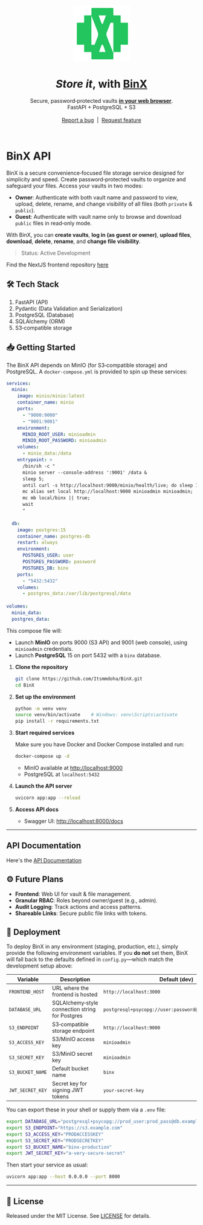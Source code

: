 <div align="center">
  <a href="https://github.com/Itsmmdoha/BinX">
    <img src="https://raw.githubusercontent.com/Itsmmdoha/binx-frontend/refs/heads/main/public/logo.svg" alt="BinX Logo" width="150" height="150">
  </a>

  # _Store it_, with [BinX](https://binx.houndsec.net)

  <p>
    Secure, password‑protected vaults <a href="https://binx.houndsec.net"><strong>in your web browser</strong></a>.  
    <br>
    FastAPI + PostgreSQL + S3  
    <br><br>
    <a href="https://github.com/Itsmmdoha/BinX/issues">Report a bug</a>
    &nbsp;|&nbsp;
    <a href="https://github.com/Itsmmdoha/BinX/issues">Request feature</a>
  </p>
</div>
<br>

# BinX API

BinX is a secure convenience‑focused file storage service designed for simplicity and speed. Create password‑protected vaults to organize and safeguard your files. Access your vaults in two modes:

* **Owner**: Authenticate with both vault name and password to view, upload, delete, rename, and change visibility of all files (both `private` & `public`).
* **Guest**: Authenticate with vault name only to browse and download `public` files in read‑only mode.

With BinX, you can **create vaults**, **log in (as guest or owner)**, **upload files**, **download**, **delete**, **rename**, and **change file visibility**.

> Status: Active Development

Find the NextJS frontend repository [here](https://github.com/itsmmdoha/binx-frontend)

## 🛠️ Tech Stack

1. FastAPI (API)  
2. Pydantic (Data Validation and Serialization)  
3. PostgreSQL (Database)  
4. SQLAlchemy (ORM)  
5. S3‑compatible storage

## 📥 Getting Started

The BinX API depends on MinIO (for S3‑compatible storage) and PostgreSQL. A `docker-compose.yml` is provided to spin up these services:

```yaml
services:
  minio:
    image: minio/minio:latest
    container_name: minio
    ports:
      - "9000:9000"
      - "9001:9001"
    environment:
      MINIO_ROOT_USER: minioadmin
      MINIO_ROOT_PASSWORD: minioadmin
    volumes:
      - minio_data:/data
    entrypoint: >
      /bin/sh -c "
      minio server --console-address ':9001' /data &
      sleep 5;
      until curl -s http://localhost:9000/minio/health/live; do sleep 1; done;
      mc alias set local http://localhost:9000 minioadmin minioadmin;
      mc mb local/binx || true;
      wait
      "

  db:
    image: postgres:15
    container_name: postgres-db
    restart: always
    environment:
      POSTGRES_USER: user
      POSTGRES_PASSWORD: password
      POSTGRES_DB: binx
    ports:
      - "5432:5432"
    volumes:
      - postgres_data:/var/lib/postgresql/data

volumes:
  minio_data:
  postgres_data:
````

This compose file will:

* Launch **MinIO** on ports 9000 (S3 API) and 9001 (web console), using `minioadmin` credentials.
* Launch **PostgreSQL** 15 on port 5432 with a `binx` database.

1. **Clone the repository**

   ```bash
   git clone https://github.com/Itsmmdoha/BinX.git
   cd BinX
   ```
2. **Set up the environment**

   ```bash
   python -m venv venv
   source venv/bin/activate    # Windows: venv\Scripts\activate
   pip install -r requirements.txt
   ```
3. **Start required services**

   Make sure you have Docker and Docker Compose installed and run:

   ```bash
   docker-compose up -d
   ```

   * MinIO available at [http://localhost:9000](http://localhost:9000)
   * PostgreSQL at `localhost:5432`
4. **Launch the API server**

   ```bash
   uvicorn app:app --reload
   ```
5. **Access API docs**

   * Swagger UI: [http://localhost:8000/docs](http://localhost:8000/docs)

---

## API Documentation

Here's the [API Documentation](./API_Docs.md)

## ⚙️ Future Plans

* **Frontend**: Web UI for vault & file management.
* **Granular RBAC**: Roles beyond owner/guest (e.g., admin).
* **Audit Logging**: Track actions and access patterns.
* **Shareable Links**: Secure public file links with tokens.

## 🚀 Deployment

To deploy BinX in any environment (staging, production, etc.), simply provide the following environment variables. If you **do not** set them, BinX will fall back to the defaults defined in `config.py`—which match the development setup above:

| Variable         | Description                                     | Default (dev)                                            |
| ---------------- | ----------------------------------------------- | -------------------------------------------------------- |
| `FRONTEND_HOST`  | URL where the frontend is hosted                | `http://localhost:3000`                                  |
| `DATABASE_URL`   | SQLAlchemy‑style connection string for Postgres | `postgresql+psycopg://user:password@localhost:5432/binx` |
| `S3_ENDPOINT`    | S3‑compatible storage endpoint                  | `http://localhost:9000`                                  |
| `S3_ACCESS_KEY`  | S3/MinIO access key                             | `minioadmin`                                             |
| `S3_SECRET_KEY`  | S3/MinIO secret key                             | `minioadmin`                                             |
| `S3_BUCKET_NAME` | Default bucket name                             | `binx`                                                   |
| `JWT_SECRET_KEY` | Secret key for signing JWT tokens               | `your-secret-key`                                        |

You can export these in your shell or supply them via a `.env` file:

```bash
export DATABASE_URL="postgresql+psycopg://prod_user:prod_pass@db.example.com:5432/binx_prod"
export S3_ENDPOINT="https://s3.example.com"
export S3_ACCESS_KEY="PRODACCESSKEY"
export S3_SECRET_KEY="PRODSECRETKEY"
export S3_BUCKET_NAME="binx-production"
export JWT_SECRET_KEY="a-very-secure-secret"
```

Then start your service as usual:

```bash
uvicorn app:app --host 0.0.0.0 --port 8000
```

---

## 📄 License

Released under the MIT License. See [LICENSE](./LICENSE) for details.

